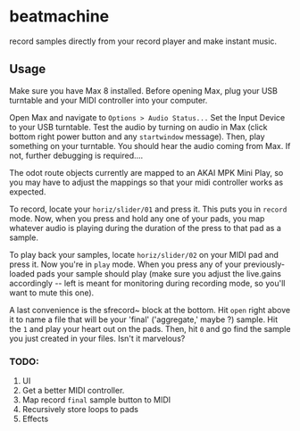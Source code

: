 # beatmachine
record samples directly from your record player and make instant music.

## Usage

Make sure you have Max 8 installed. Before opening Max, plug your USB turntable and your MIDI controller into your computer.

Open Max and navigate to `Options > Audio Status...` Set the Input Device to your USB turntable. Test the audio by turning on audio in Max (click bottom right power button and any `startwindow` message). Then, play something on your turntable. You should hear the audio coming from Max. If not, further debugging is required.... 

The odot route objects currently are mapped to an AKAI MPK Mini Play, so you may have to adjust the mappings so that your midi controller works as expected. 

To record, locate your `horiz/slider/01` and press it. This puts you in `record` mode. Now, when you press and hold any one of your pads, you map whatever audio is playing during the duration of the press to that pad as a sample. 

To play back your samples, locate `horiz/slider/02` on your MIDI pad and press it. Now you're in `play` mode. When you press any of your previously-loaded pads your sample should play (make sure you adjust the live.gains accordingly -- left is meant for monitoring during recording mode, so you'll want to mute this one).

A last convenience is the sfrecord~ block at the bottom. Hit `open` right above it to name a file that will be your 'final' ('aggregate,' maybe ?) sample. Hit the `1` and play your heart out on the pads. Then, hit `0` and go find the sample you just created in your files. Isn't it marvelous?

### TODO: 
1. UI
2. Get a better MIDI controller.
3. Map record `final` sample button to MIDI
4. Recursively store loops to pads
5. Effects
